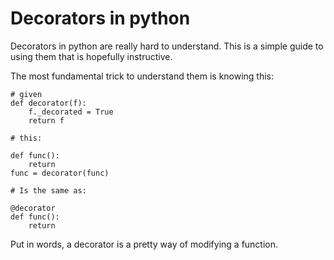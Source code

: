 # Decorators in python

Decorators in python are really hard to understand. This is a simple guide to using them that is hopefully instructive.

The most fundamental trick to understand them is knowing this:

    # given
    def decorator(f):
        f._decorated = True
        return f

    # this:

    def func():
        return
    func = decorator(func)

    # Is the same as:

    @decorator
    def func():
        return

Put in words, a decorator is a pretty way of modifying a function.
